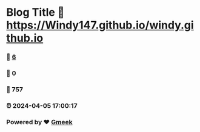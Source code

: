 # Blog Title :link: https://Windy147.github.io/windy.github.io 
### :page_facing_up: [6](https://Windy147.github.io/windy.github.io/tag.html) 
### :speech_balloon: 0 
### :hibiscus: 757 
### :alarm_clock: 2024-04-05 17:00:17 
### Powered by :heart: [Gmeek](https://github.com/Meekdai/Gmeek)
